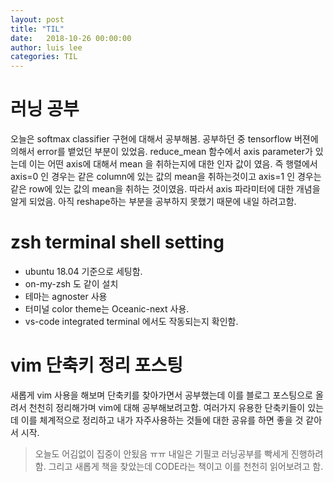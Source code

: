 ```yaml
---
layout: post
title: "TIL"
date:   2018-10-26 00:00:00
author: luis lee
categories: TIL
---
```

# 러닝 공부
오늘은 softmax classifier 구현에 대해서 공부해봄. 공부하던 중 tensorflow 버젼에 의해서 error를 뱉었던 부분이 있었음. reduce_mean 함수에서 axis parameter가 있는데 이는 어떤 axis에 대해서 mean 을 취하는지에 대한 인자 값이 였음. 즉 행렬에서 axis=0 인 경우는 같은 column에 있는 값의 mean을 취하는것이고 axis=1 인 경우는 같은 row에 있는 값의 mean을 취하는 것이였음.
따라서 axis 파라미터에 대한 개념을 알게 되었음. 아직 reshape하는 부분을 공부하지 못했기 때문에 내일 하려고함.

# zsh terminal shell setting
* ubuntu 18.04 기준으로 세팅함.
* on-my-zsh 도 같이 설치
* 테마는 agnoster 사용
* 터미널 color theme는 Oceanic-next 사용.
* vs-code integrated terminal 에서도 작동되는지 확인함.

# vim 단축키 정리 포스팅
새롭게 vim 사용을 해보며 단축키를 찾아가면서 공부했는데 이를 블로그 포스팅으로 올려서 천천히 정리해가며 vim에 대해 공부해보려고함. 여러가지 유용한 단축키들이 있는데 이를 체계적으로 정리하고 내가 자주사용하는 것들에 대한 공유를 하면 좋을 것 같아서 시작.

> 오늘도 어김없이 집중이 안됬음 ㅠㅠ 내일은 기필코 러닝공부를 빡세게 진행하려함. 그리고 새롭게 책을 찾았는데 CODE라는 책이고 이를 천천히 읽어보려고 함.
